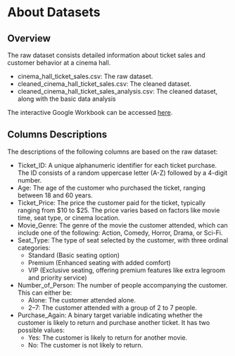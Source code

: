 # About Datasets

## Overview

The raw dataset consists detailed information about ticket sales and customer behavior at a cinema hall.

- cinema_hall_ticket_sales.csv: The raw dataset.
- cleaned_cinema_hall_ticket_sales.csv: The cleaned dataset.
- cleaned_cinema_hall_ticket_sales_analysis.csv: The cleaned dataset, along with the basic data analysis

The interactive Google Workbook can be accessed [here](https://docs.google.com/spreadsheets/d/1AFRHtJ6cEYuu3UAVLJMxcYf-qyxkubRy10_y1VFaOIc/edit?usp=sharing).

## Columns Descriptions

The descriptions of the following columns are based on the raw dataset:

- Ticket_ID: A unique alphanumeric identifier for each ticket purchase. The ID consists of a random uppercase letter (A-Z) followed by a 4-digit number.
- Age: The age of the customer who purchased the ticket, ranging between 18 and 60 years.
- Ticket_Price: The price the customer paid for the ticket, typically ranging from $10 to $25. The price varies based on factors like movie time, seat type, or cinema location.
- Movie_Genre: The genre of the movie the customer attended, which can include one of the following: Action, Comedy, Horror, Drama, or Sci-Fi.
- Seat_Type: The type of seat selected by the customer, with three ordinal categories:
  - Standard (Basic seating option)
  - Premium (Enhanced seating with added comfort)
  - VIP (Exclusive seating, offering premium features like extra legroom and priority service)
- Number_of_Person: The number of people accompanying the customer. This can either be:
  - Alone: The customer attended alone.
  - 2–7: The customer attended with a group of 2 to 7 people.
- Purchase_Again: A binary target variable indicating whether the customer is likely to return and purchase another ticket. It has two possible values:
  - Yes: The customer is likely to return for another movie.
  - No: The customer is not likely to return.
